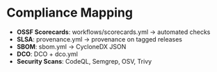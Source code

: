 # Compliance Mapping
- **OSSF Scorecards**: workflows/scorecards.yml -> automated checks
- **SLSA**: provenance.yml -> provenance on tagged releases
- **SBOM**: sbom.yml -> CycloneDX JSON
- **DCO**: DCO + dco.yml
- **Security Scans**: CodeQL, Semgrep, OSV, Trivy
